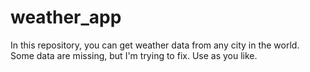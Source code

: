 # weather_app
In this repository, you can get weather data from any city in the world. Some data are missing, but I'm trying to fix. Use as you like. 
